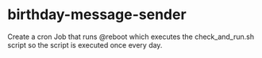 # birthday-message-sender
Create a cron Job that runs @reboot which executes the check_and_run.sh script so the script is executed once every day.